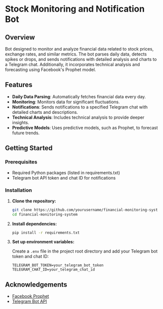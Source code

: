 # Stock Monitoring and Notification Bot

## Overview

Bot designed to monitor and analyze financial data related to stock prices, exchange rates, and similar metrics. The bot parses daily data, detects spikes or drops, and sends notifications with detailed analysis and charts to a Telegram chat. Additionally, it incorporates technical analysis and forecasting using Facebook's Prophet model.


## Features

- **Daily Data Parsing**: Automatically fetches financial data every day.
- **Monitoring**: Monitors data for significant fluctuations.
- **Notifications**: Sends notifications to a specified Telegram chat with detailed charts and descriptions.
- **Technical Analysis**: Includes technical analysis to provide deeper insights.
- **Predictive Models**: Uses predictive models, such as Prophet, to forecast future trends.

## Getting Started

### Prerequisites

- Required Python packages (listed in requirements.txt)
- Telegram bot API token and chat ID for notifications

### Installation

1. **Clone the repository:**

    ```sh
    git clone https://github.com/yourusername/financial-monitoring-system.git
    cd financial-monitoring-system
    ```

2. **Install dependencies:**

    ```sh
    pip install -r requirements.txt
    ```

3. **Set up environment variables:**

    Create a `.env` file in the project root directory and add your Telegram bot token and chat ID:

    ```env
    TELEGRAM_BOT_TOKEN=your_telegram_bot_token
    TELEGRAM_CHAT_ID=your_telegram_chat_id

## Acknowledgements

- [Facebook Prophet](https://facebook.github.io/prophet/)
- [Telegram Bot API](https://core.telegram.org/bots/api)
